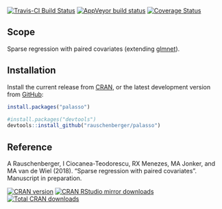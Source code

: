 
<!-- Modify xxx.Rmd, not xxx.md! -->

[![Travis-CI Build
Status](https://travis-ci.org/rauschenberger/palasso.svg)](https://travis-ci.org/rauschenberger/palasso)
[![AppVeyor build
status](https://ci.appveyor.com/api/projects/status/github/rauschenberger/palasso?svg=true)](https://ci.appveyor.com/project/rauschenberger/palasso)
[![Coverage
Status](https://codecov.io/github/rauschenberger/palasso/coverage.svg?branch=master)](https://codecov.io/github/rauschenberger/palasso)

## Scope

Sparse regression with paired covariates (extending
[glmnet](https://CRAN.R-project.org/package=glmnet)).

## Installation

Install the current release from
[CRAN](https://CRAN.R-project.org/package=palasso), or the latest
development version from
[GitHub](https://github.com/rauschenberger/palasso):

``` r
install.packages("palasso")
```

``` r
#install.packages("devtools")
devtools::install_github("rauschenberger/palasso")
```

## Reference

A Rauschenberger, I Ciocanea-Teodorescu, RX Menezes, MA Jonker, and MA
van de Wiel (2018). “Sparse regression with paired covariates”.
Manuscript in preparation.

[![CRAN
version](https://www.r-pkg.org/badges/version/palasso)](https://CRAN.R-project.org/package=palasso)
[![CRAN RStudio mirror
downloads](https://cranlogs.r-pkg.org/badges/palasso)](https://CRAN.R-project.org/package=palasso)
[![Total CRAN
downloads](https://cranlogs.r-pkg.org/badges/grand-total/palasso)](https://www.r-pkg.org/pkg/palasso)
